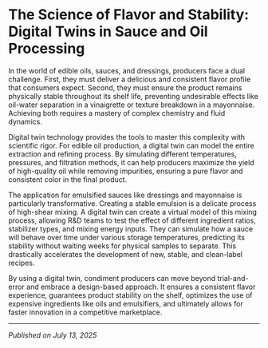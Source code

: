 # The Science of Flavor and Stability: Digital Twins in Sauce and Oil Processing

In the world of edible oils, sauces, and dressings, producers face a dual challenge. First, they must deliver a delicious and consistent flavor profile that consumers expect. Second, they must ensure the product remains physically stable throughout its shelf life, preventing undesirable effects like oil-water separation in a vinaigrette or texture breakdown in a mayonnaise. Achieving both requires a mastery of complex chemistry and fluid dynamics.

Digital twin technology provides the tools to master this complexity with scientific rigor. For edible oil production, a digital twin can model the entire extraction and refining process. By simulating different temperatures, pressures, and filtration methods, it can help producers maximize the yield of high-quality oil while removing impurities, ensuring a pure flavor and consistent color in the final product.

The application for emulsified sauces like dressings and mayonnaise is particularly transformative. Creating a stable emulsion is a delicate process of high-shear mixing. A digital twin can create a virtual model of this mixing process, allowing R&D teams to test the effect of different ingredient ratios, stabilizer types, and mixing energy inputs. They can simulate how a sauce will behave over time under various storage temperatures, predicting its stability without waiting weeks for physical samples to separate. This drastically accelerates the development of new, stable, and clean-label recipes.

By using a digital twin, condiment producers can move beyond trial-and-error and embrace a design-based approach. It ensures a consistent flavor experience, guarantees product stability on the shelf, optimizes the use of expensive ingredients like oils and emulsifiers, and ultimately allows for faster innovation in a competitive marketplace.

---
*Published on July 13, 2025*
